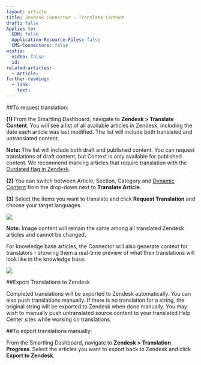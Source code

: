 ```yaml
---
layout: article
title: Zendesk Connector - Translate Content
draft: false
Applies to:
  GDN: false
  Application-Resource-Files: false
  CMS-Connectors: false
wistia:
  video: false
  id:
related-articles:
  - article:
further-reading:
  - link:
    text:
---
```


##To request translation:

**(1)** From the Smartling Dashboard, navigate to **Zendesk > Translate Content**. You will see a list of all available articles in Zendesk, including the date each article was last modified. The list will include both translated and untranslated content.

**Note:** The list will include both draft and published content. You can request translations of draft content, but Context is only available for published content. We recommend marking articles that require translation with the [Outdated flag in Zendesk]().

**(2)** You can switch between Article, Section, Category and [Dynamic Content]() from the drop-down next to **Translate Article**.

**(3)** Select the items you want to translate and click **Request Translation** and choose your target languages.

![](/hc/en-us/article_attachments/205309807/Smartling___Translate_Content.png)  

**Note:** Image content will remain the same among all translated Zendesk articles and cannot be changed.

For knowledge base articles, the Connector will also generate context for translators - showing them a real-time preview of what their translations will look like in the knowledge base:

![](/hc/en-us/article_attachments/205775918/Smartling___Translations_Management.png)

##Export Translations to Zendesk

Completed translations will be exported to Zendesk automatically. You can also push translations manually. If there is no translation for a string, the original string will be exported to Zendesk when done manually. You may wish to manually push untranslated source content to your translated Help Center sites while working on translations.

##To export translations manually:

From the Smartling Dashboard, navigate to **Zendesk > Translation Progress**. Select the articles you want to export back to Zendesk and click **Export to Zendesk**.